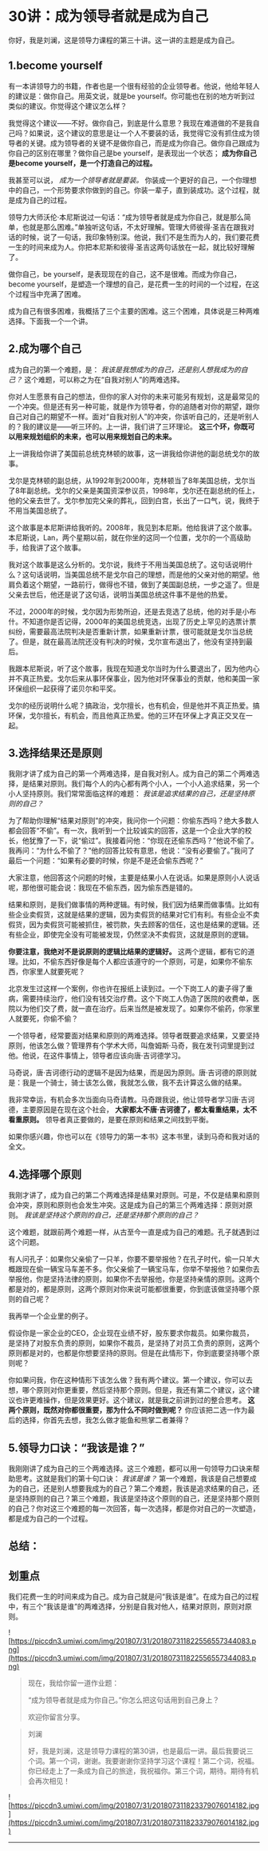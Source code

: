 # 30讲：成为领导者就是成为自己

你好，我是刘澜，这是领导力课程的第三十讲。这一讲的主题是成为自己。

## 1.become yourself

有一本讲领导力的书籍，作者也是一个很有经验的企业领导者。他说，他给年轻人的建议是：做你自己。用英文说，就是be yourself。你可能也在别的地方听到过类似的建议。你觉得这个建议怎么样？

我觉得这个建议——不好。做你自己，到底是什么意思？我现在难道做的不是我自己吗？如果说，这个建议的意思是让一个人不要装的话，我觉得它没有抓住成为领导者的关键。成为领导者的关键不是做你自己，而是成为你自己。做你自己跟成为你自己的区别在哪里？做你自己是be yourself，是表现出一个状态； **成为你自己是become yourself，是一个打造自己的过程。**

我甚至可以说， *成为一个领导者就是要装。* 你装成一个更好的自己，一个你理想中的自己，一个形势要求你做到的自己。你装一辈子，直到装成功。这个过程，就是成为自己的过程。

领导力大师沃伦·本尼斯说过一句话：“成为领导者就是成为你自己，就是那么简单，也就是那么困难。”单独听这句话，不太好理解。管理大师彼得·圣吉在跟我对话的时候，说了一句话，我印象特别深。他说，我们不是生而为人的，我们要花费一生的时间来成为人。你把本尼斯和彼得·圣吉这两句话放在一起，就比较好理解了。

做你自己，be yourself，是表现现在的自己，这不是很难。而成为你自己，become yourself，是塑造一个理想的自己，是花费一生的时间的一个过程，在这个过程当中充满了困难。

成为自己有很多困难，我概括了三个主要的困难。这三个困难，具体说是三种两难选择。下面我一个一个讲。

## 2.成为哪个自己

成为自己的第一个难题，是： *我该是我想成为的自己，还是别人想我成为的自己？* 这个难题，可以称之为在“自我对别人”的两难选择。

你对人生愿景有自己的想法，但你的家人对你的未来可能另有规划，这是最常见的一个冲突。但是还有另一种可能，就是作为领导者，你的追随者对你的期望，跟你自己对自己的期望不一样。面对“自我对别人”的冲突，你该听自己的，还是听别人的？我的建议是——听三环的。上一讲，我们讲了三环理论。 **这三个环，你既可以用来规划组织的未来，也可以用来规划自己的未来。**

上一讲我给你讲了美国前总统克林顿的故事，这一讲我给你讲他的副总统戈尔的故事。

戈尔是克林顿的副总统，从1992年到2000年，克林顿当了8年美国总统，戈尔当了8年副总统。戈尔的父亲是美国资深参议员，1998年，戈尔还在副总统的任上，他的父亲去世了。戈尔参加完父亲的葬礼，回到白宫，长出了一口气，说，我终于不用当美国总统了。

这个故事是本尼斯讲给我听的。2008年，我见到本尼斯。他给我讲了这个故事。本尼斯说，Lan，两个星期以前，就在你坐的这同一个位置，戈尔的一个高级助手，给我讲了这个故事。

我对这个故事是这么分析的。戈尔说，我终于不用当美国总统了。这句话说明什么？这句话说明，当美国总统不是戈尔自己的理想，而是他的父亲对他的期望。他肩负着这个期望，一路前行，做得也不错，做到了美国副总统，一步之遥了。但是父亲去世后，他还是说了这句话，说明当美国总统这件事不是他的热爱。

不过，2000年的时候，戈尔因为形势所迫，还是去竞选了总统，他的对手是小布什。不知道你是否记得，2000年的美国总统竞选，出现了历史上罕见的选票计票纠纷，需要最高法院判决是否重新计票，如果重新计票，很可能就是戈尔当总统了。但是，就在最高法院还没有判决的时候，戈尔宣布退出了，他没有坚持到最后。

我跟本尼斯说，听了这个故事，我现在知道戈尔当时为什么要退出了，因为他内心并不真正热爱。戈尔后来从事环保事业，因为他对环保事业的贡献，他和美国一家环保组织一起获得了诺贝尔和平奖。

戈尔的经历说明什么呢？搞政治，戈尔擅长，也有机会，但是他并不真正热爱。搞环保，戈尔擅长，有机会，而且他真正热爱。他的三环在环保上才真正交叉在一起。

## 3.选择结果还是原则

我刚才讲了成为自己的第一个两难选择，是自我对别人。成为自己的第二个两难选择，是结果对原则。我们每个人的内心都有两个小人，一个小人追求结果，另一个小人坚持原则。我们常常面临这样的难题： *我该是追求结果的自己，还是坚持原则的自己？*

为了帮助你理解“结果对原则”的冲突，我问你一个问题：你偷东西吗？绝大多数人都会回答“不偷”。有一次，我听到一个比较诚实的回答，这是一个企业大学的校长，他犹豫了一下，说“偷过”。我接着问他：“你现在还偷东西吗？”他说不偷了。我再问：“为什么不偷了？”他的回答比较有意思，他说：“没有必要偷了。”我问了最后一个问题：“如果有必要的时候，你是不是还会偷东西呢？”

大家注意，他回答这个问题的时候，主要是结果小人在说话。如果是原则小人说话呢，那他很可能会说：我现在不偷东西，因为偷东西是错的。

结果和原则，是我们做事情的两种逻辑。有时候，我们因为结果而做事情。比如有些企业卖假货，这就是结果的逻辑，因为卖假货的结果对它们有利。有些企业不卖假货，因为卖假货可能被抓住，被罚款，失去顾客的信任，这也是结果的逻辑。还有些企业，即使完全没有可能被发现，仍然坚决不卖假货，这就是原则的逻辑。

 **你要注意，我绝对不是说原则的逻辑比结果的逻辑好。** 这两个逻辑，都有它的道理。比如，不偷东西好像是每个人都应该遵守的一个原则，可是，如果你不偷东西，你家里人就要死呢？

北京发生过这样一个案例，你也许在报纸上读到过。一个下岗工人的妻子得了重病，需要持续治疗，他们没有钱交治疗费。这个下岗工人伪造了医院的收费单，医院以为他们交了费，就一直在治疗。后来当然是被发现了。如果你不偷药，你家里人就要死，你偷不偷？

一个领导者，经常要面对结果和原则的两难选择。领导者既要追求结果，又要坚持原则，他该怎么做？管理界有个学术大师，叫詹姆斯·马奇，我在发刊词里提到过他。他说，在这件事情上，领导者应该向唐·吉诃德学习。

马奇说，唐·吉诃德行动的逻辑不是因为结果，而是因为原则。唐·吉诃德的原则就是：我是一个骑士，骑士该怎么做，我就怎么做，我不去计算这么做的结果。

我非常幸运，有机会多次当面向马奇请教。马奇跟我说，他让领导者学习唐·吉诃德，主要原因是在现在这个社会， **大家都太不唐·吉诃德了，都太看重结果，太不看重原则。** 领导者真正要做的，是要在原则和结果之间找到平衡。

如果你感兴趣，你也可以在《领导力的第一本书》这本书里，读到马奇和我对话的全文。

## 4.选择哪个原则

我刚才讲了，成为自己的第二个两难选择是结果对原则。可是，不仅是结果和原则会冲突，原则和原则也会发生冲突。这是成为自己的第三个两难选择：原则对原则。 *我该是坚持这个原则的自己，还是坚持那个原则的自己？*

这个难题，就跟前两个难题一样，从古至今一直是成为自己的难题。孔子就遇到过这个问题。

有人问孔子：如果你父亲偷了一只羊，你要不要举报他？在孔子时代，偷一只羊大概跟现在偷一辆宝马车差不多。你父亲偷了一辆宝马车，你举不举报他？如果你去举报他，你是坚持法律的原则，如果你不去举报他，你是坚持亲情的原则。这两个都是对的，都是原则，这两个原则对你来说可能都很重要，你到底该做坚持哪个原则的自己呢？

我再举一个企业里的例子。

假设你是一家企业的CEO，企业现在业绩不好，股东要求你裁员。如果你裁员，是坚持了对股东负责的原则，如果你不裁员，是坚持了对员工负责的原则，这两个原则都是对的，也都是你想要坚持的原则。但是在此情形下，你到底要坚持哪个原则呢？

你如果问我，你在这种情形下该怎么做？我有两个建议。第一个建议，你可以去想，哪个原则对你更重要，然后坚持那个原则。但是，我还有第二个建议，这个建议也许更难操作，但是效果更好。这个建议，就是我之前讲到过的整合思考。 **这两个原则，既然对你都很重要，那为什么不同时做到呢？** 你应该把二选一作为最后的选择，你首先去想，我怎么做才能鱼和熊掌二者兼得？

## 5.领导力口诀：“我该是谁？”

我刚刚讲了成为自己的三个两难选择。这三个难题，都可以用一句领导力口诀来帮助思考。这就是我们的第十句口诀： *我该是谁？* 第一个难题，我该是自己想要成为的自己，还是别人想要我成为的自己？第二个难题，我该是追求结果的自己，还是坚持原则的自己？第三个难题，我该是坚持这个原则的自己，还是坚持那个原则的自己？你对这三个难题的每一次回答，每一次选择，都是你对自己的一次塑造，都是成为自己的一个过程。

## 总结：

## 划重点

我们花费一生的时间来成为自己。成为自己就是问“我该是谁”。在成为自己的过程中，有三个“我该是谁”的两难选择，分别是自我对他人，结果对原则，原则对原则。

![https://piccdn3.umiwi.com/img/201807/31/201807311822556557344083.png](https://piccdn3.umiwi.com/img/201807/31/201807311822556557344083.png)

> 现在，我给你留一道作业题：
> 
> “成为领导者就是成为你自己。”你怎么把这句话用到自己身上？
> 
> 欢迎你留言分享。

> 刘澜
> 
> 好，我是刘澜，这是领导力课程的第30讲，也是最后一讲。最后我要说三个词。第一个词，谢谢。我要谢谢你坚持学习这个课程！第二个词，祝福。你已经走上了一条成为自己的旅途，我祝福你。第三个词，期待。期待有机会再次相见！

![https://piccdn3.umiwi.com/img/201807/31/201807311823379076014182.jpg](https://piccdn3.umiwi.com/img/201807/31/201807311823379076014182.jpg)

---
